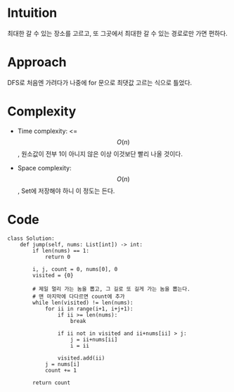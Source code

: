 # Intuition
최대한 갈 수 있는 장소를 고르고, 또 그곳에서 최대한 갈 수 있는 경로로만 가면 편하다.

# Approach
DFS로 처음엔 가려다가 나중에 for 문으로 최댓값 고르는 식으로 틀었다.
 
# Complexity
- Time complexity:  <= $$O(n)$$, 원소값이 전부 1이 아니지 않은 이상 이것보단 빨리 나올 것이다. 

- Space complexity: $$O(n)$$, Set에 저장해야 하니 이 정도는 든다.

# Code
```python3 []
class Solution:
    def jump(self, nums: List[int]) -> int:
        if len(nums) == 1:
            return 0
        
        i, j, count = 0, nums[0], 0
        visited = {0}
        
        # 제일 멀리 가는 놈을 뽑고, 그 길로 또 길게 가는 놈을 뽑는다.
        # 맨 마지막에 다다르면 count에 추가
        while len(visited) != len(nums):
            for ii in range(i+1, i+j+1):
                if ii >= len(nums):
                    break

                if ii not in visited and ii+nums[ii] > j:
                    j = ii+nums[ii]
                    i = ii

                visited.add(ii)
            j = nums[i]
            count += 1
        
        return count
```

